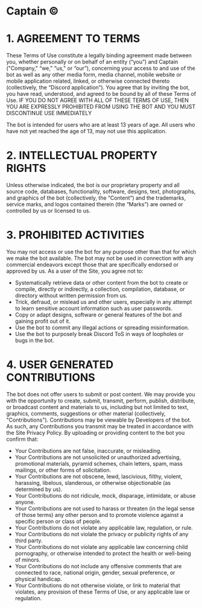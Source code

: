 # Captain ©

# 1. AGREEMENT TO TERMS  

These Terms of Use constitute a legally binding agreement made between you, whether personally or on behalf of an entity (“you”) and Captain ("Company," “we," “us," or “our”), concerning your access to and use of the bot as well as any other media form, media channel, mobile website or mobile application related, linked, or otherwise connected thereto (collectively, the “Discord application”). You agree that by inviting the bot, you have read, understood, and agreed to be bound by all of these Terms of Use. IF YOU DO NOT AGREE WITH ALL OF THESE TERMS OF USE, THEN YOU ARE EXPRESSLY PROHIBITED FROM USING THE BOT AND YOU MUST DISCONTINUE USE IMMEDIATELY

The bot is intended for users who are at least 13 years of age. All users who have not yet reached the age of 13, may not use this application. 

# 2. INTELLECTUAL PROPERTY RIGHTS

Unless otherwise indicated, the bot is our proprietary property and all source code, databases, functionality, software, designs, text, photographs, and graphics of the bot (collectively, the “Content”) and the trademarks, service marks, and logos contained therein (the “Marks”) are owned or controlled by us or licensed to us.

# 3. PROHIBITED ACTIVITIES  
 
You may not access or use the bot for any purpose other than that for which we make the bot available. The bot may not be used in connection with any commercial endeavors except those that are specifically endorsed or approved by us. As a user of the Site, you agree not to: 
- Systematically retrieve data or other content from the bot to create or compile, directly or indirectly, a collection, compilation, database, or directory without written permission from us. 
- Trick, defraud, or mislead us and other users, especially in any attempt to learn sensitive account information such as user passwords. 
- Copy or adapt designs, software or general features of the bot and gaining profit out of it.
- Use the bot to commit any illegal actions or spreading misinformation.
- Use the bot to purposely break Discord ToS in ways of loopholes or bugs in the bot.

# 4. USER GENERATED CONTRIBUTIONS

The bot does not offer users to submit or post content. We may provide you with the opportunity to create, submit, transmit, perform, publish, distribute, or broadcast content and materials to us, including but not limited to text, graphics, comments, suggestions or other material (collectively, "Contributions"). Contributions may be viewable by Developers of the bot. As such, any Contributions you transmit may be treated in accordance with the Site Privacy Policy. By uploading or providing content to the bot you confirm that:

- Your Contributions are not false, inaccurate, or misleading.
- Your Contributions are not unsolicited or unauthorized advertising, promotional materials, pyramid schemes, chain letters, spam, mass mailings, or other forms of solicitation.
- Your Contributions are not obscene, lewd, lascivious, filthy, violent, harassing, libelous, slanderous, or otherwise objectionable (as determined by us).
- Your Contributions do not ridicule, mock, disparage, intimidate, or abuse anyone.
- Your Contributions are not used to harass or threaten (in the legal sense of those terms) any other person and to promote violence against a specific person or class of people.
- Your Contributions do not violate any applicable law, regulation, or rule.
- Your Contributions do not violate the privacy or publicity rights of any third party.
- Your Contributions do not violate any applicable law concerning child pornography, or otherwise intended to protect the health or well-being of minors.
- Your Contributions do not include any offensive comments that are connected to race, national origin, gender, sexual preference, or physical handicap.
- Your Contributions do not otherwise violate, or link to material that violates, any provision of these Terms of Use, or any applicable law or regulation.

